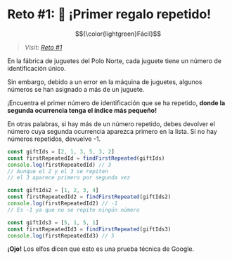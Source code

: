 # Reto #1: 🎁 ¡Primer regalo repetido&excl;

$${\color{lightgreen}Fácil}$$

> _Visit: [Reto #1](https://adventjs.dev/es/challenges/2023/1)_

En la fábrica de juguetes del Polo Norte, cada juguete tiene un número de
identificación único.

Sin embargo, debido a un error en la máquina de juguetes, algunos números se
han asignado a más de un juguete.

¡Encuentra el primer número de identificación que se ha repetido, **donde la**
**segunda ocurrencia tenga el índice más pequeño!**

En otras palabras, si hay más de un número repetido, debes devolver el número
cuya segunda ocurrencia aparezca primero en la lista. Si no hay números repetidos,
devuelve -1.

```javascript
const giftIds = [2, 1, 3, 5, 3, 2]
const firstRepeatedId = findFirstRepeated(giftIds)
console.log(firstRepeatedId) // 3
// Aunque el 2 y el 3 se repiten
// el 3 aparece primero por segunda vez

const giftIds2 = [1, 2, 3, 4]
const firstRepeatedId2 = findFirstRepeated(giftIds2)
console.log(firstRepeatedId2) // -1
// Es -1 ya que no se repite ningún número

const giftIds3 = [5, 1, 5, 1]
const firstRepeatedId3 = findFirstRepeated(giftIds3)
console.log(firstRepeatedId3) // 5

```

**¡Ojo!** Los elfos dicen que esto es una prueba técnica de Google.
